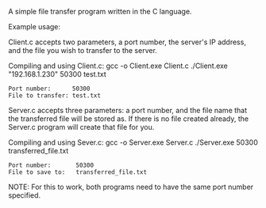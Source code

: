 A simple file transfer program written in the C language.

Example usage:

Client.c accepts two parameters, a port number, the server's IP address,
and the file you wish to transfer to the server.

Compiling and using Client.c:
    gcc -o Client.exe Client.c
    ./Client.exe "192.168.1.230" 50300 test.txt

    Port number:      50300
    File to transfer: test.txt

Server.c accepts three parameters: 
a port number, and the file name that the transferred file will be stored as.
If there is no file created already, the Server.c program will create that file for you.

Compiling and using Sever.c:
    gcc -o Server.exe Server.c
    ./Server.exe 50300 transferred_file.txt

    Port number:       50300
    File to save to:   transferred_file.txt

NOTE: For this to work, both programs need to have the same port number specified.